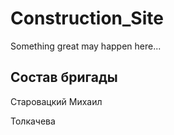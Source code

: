 # Construction_Site
Something great may happen here...

## Состав бригады
Старовацкий Михаил

Толкачева
